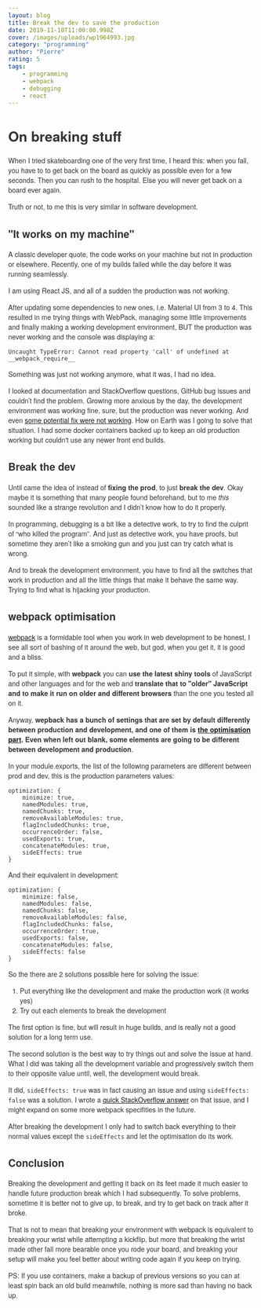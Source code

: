 ```yaml
---
layout: blog
title: Break the dev to save the production
date: 2019-11-18T11:00:00.998Z
cover: /images/uploads/wp1964993.jpg
category: "programming"
author: "Pierre"
rating: 5
tags:
    - programming
    - webpack
    - debugging
    - react
---
```

<!DOCTYPE html>
<meta charset="utf-8">

<style>
body {
  font-family: "Helvetica Neue", Helvetica, sans-serif;
  font-size: 14px;
  color: #333;
}
</style>

<body>
  <div id="content">
    <canvas width="800" height="400"></canvas>
  </div>

  <script src="https://cdnjs.cloudflare.com/ajax/libs/d3/4.2.2/d3.min.js"></script>

  <script>
var geojson = {}

var context = d3.select('#content canvas')
  .node()
  .getContext('2d');

var projection = d3.geoOrthographic()
  .scale(300);

var geoGenerator = d3.geoPath()
  .projection(projection)
  .pointRadius(4)
  .context(context);

var yaw = 300;

function update() {
  projection.rotate([yaw, -45])

  context.clearRect(0, 0, 800, 600);

  context.lineWidth = 0.5;
  context.strokeStyle = '#333';

  context.beginPath();
  geoGenerator({type: 'FeatureCollection', features: geojson.features})
  context.stroke();

  // Graticule
  var graticule = d3.geoGraticule();
  context.beginPath();
  context.strokeStyle = '#ccc';
  geoGenerator(graticule());
  context.stroke();

  yaw -= 0.2
}



// REQUEST DATA
d3.json('https://gist.githubusercontent.com/d3indepth/f28e1c3a99ea6d84986f35ac8646fac7/raw/c58cede8dab4673c91a3db702d50f7447b373d98/ne_110m_land.json', function(err, json) {
  geojson = json;
  window.setInterval(update, 100);
})

  </script>
</body>
</html>


# On breaking stuff

When I tried skateboarding one of the very first time, I heard this: when you fall, you have to to get back on the board as quickly as possible even for a few seconds. Then you can rush to the hospital. Else you will never get back on a board ever again.

Truth or not, to me this is very similar in software development.

## "It works on my machine"

A classic developer quote, the code works on your machine but not in production or elsewhere. Recently, one of my builds failed while the day before it was running seamlessly.

I am using React JS, and all of a sudden the production was not working.

After updating some dependencies to new ones, i.e. Material UI from 3 to 4. This resulted in me trying things with WebPack, managing some little improvements and finally making a working development environment, BUT the production was never working and the console was displaying a:

`Uncaught TypeError: Cannot read property 'call' of undefined at __webpack_require__`

Something was just not working anymore, what it was, I had no idea.

I looked at documentation and StackOverflow questions, GitHub bug issues and couldn’t find the problem. Growing more anxious by the day, the development environment was working fine, sure, but the production was never working. And even [some potential fix were not working](https://github.com/webpack/webpack/issues/8996#issuecomment-479777461). How on Earth was I going to solve that situation.  I had some docker containers backed up to keep an old production working but couldn't use any newer front end builds.

## Break the dev

Until came the idea of instead of **fixing the prod**, to just **break the dev**. Okay maybe it is something that many people found beforehand, but to me _this_ sounded like a strange revolution and I didn’t know how to do it properly.

In programming, debugging is a bit like a detective work, to try to find the culprit of “who killed the program”. And just as detective work, you have proofs, but sometime they aren’t like a smoking gun and you just can try catch what is wrong.

And to break the development environment, you have to find all the switches that work in production and all the little things that make it behave the same way. Trying to find what is hijacking your production.

## webpack optimisation

[webpack](https://webpack.js.org/) is a formidable tool when you work in web development to be honest, I see all sort of bashing of it around the web, but god, when you get it, it is good and a bliss.

To put it simple, with **webpack** you can **use the latest shiny tools** of JavaScript and other languages and for the web and **translate that to "older" JavaScript and to make it run on older and different browsers** than the one you tested all on it.

Anyway, **wepback has a bunch of settings that are set by default differently between production and development, and one of them is** [**the optimisation part**](https://webpack.js.org/configuration/optimization/#root)**. Even when left out blank, some elements are going to be different between development and production**.

In your module.exports, the list of the following parameters are different between prod and dev, this is the production parameters values:

```
optimization: {
    minimize: true,
    namedModules: true,
    namedChunks: true,
    removeAvailableModules: true,
    flagIncludedChunks: true,
    occurrenceOrder: false,
    usedExports: true,
    concatenateModules: true,
    sideEffects: true
}
```

And their equivalent in development:

```
optimization: {
    minimize: false,
    namedModules: false,
    namedChunks: false,
    removeAvailableModules: false,
    flagIncludedChunks: false,
    occurrenceOrder: true,
    usedExports: false,
    concatenateModules: false,
    sideEffects: false
}
```

So the there are 2 solutions possible here for solving the issue:

1. Put everything like the development and make the production work (it works yes)
2. Try out each elements to break the development

The first option is fine, but will result in huge builds, and is really not a good solution for a long term use.

The second solution is the best way to try things out and solve the issue at hand. What I did was taking all the development variable and progressively switch them to their opposite value until, well, the development would break.

It did, `sideEffects: true` was in fact causing an issue and using `sideEffects: false` was a solution. I wrote a [quick StackOverflow answer](https://stackoverflow.com/a/58628185/5711024) on that issue, and I might expand on some more webpack specifities in the future.

After breaking the development I only had to switch back everything to their normal values except the `sideEffects` and let the optimisation do its work.

## Conclusion

Breaking the development and getting it back on its feet made it much easier to handle future production break which I had subsequently. To solve problems, sometime it is better not to give up, to break, and try to get back on track after it broke. 

That is not to mean that breaking your environment with webpack is equivalent to breaking your wrist while attempting a kickflip, but more that breaking the wrist made other fall more bearable once you rode your board, and breaking your setup will make you feel better about writing code again if you keep on trying.

PS: If you use containers, make a backup of previous versions so you can at least spin back an old build meanwhile, nothing is more sad than having no back up.
